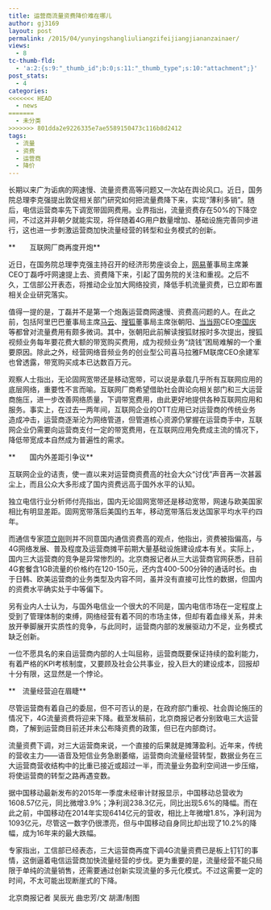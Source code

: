 ```yaml
---
title: 运营商流量资费降价难在哪儿
author: gj3169
layout: post
permalink: /2015/04/yunyingshangliuliangzifeijiangjiananzainaer/
views:
  - 8
tc-thumb-fld:
  - 'a:2:{s:9:"_thumb_id";b:0;s:11:"_thumb_type";s:10:"attachment";}'
post_stats:
  - 4
categories:
<<<<<<< HEAD
  - news
=======
  - 未分类
>>>>>>> 801dda2e9226335e7ae5589150473c116b8d2412
tags:
  - 流量
  - 资费
  - 运营商
  - 降价
---
```

长期以来广为诟病的网速慢、流量资费高等问题又一次站在舆论风口。近日，国务院总理李克强提出敦促相关部门研究如何把流量费降下来，实现“薄利多销”。随后，电信运营商率先下调宽带固网费用。业界指出，流量资费存在50%的下降空间，不过这并非朝夕就能实现，将伴随着4G用户数量增加、基础设施完善同步进行，这也进一步刺激运营商加快流量经营的转型和业务模式的创新。

**　　互联网厂商再度开炮**

近日，在国务院总理李克强主持召开的经济形势座谈会上，<span id="usstock_NTES"><a class="keyword f_st" href="http://stock.finance.sina.com.cn/usstock/quotes/NTES.html" target="_blank">网易</a></span><span id="quote_NTES"></span>董事局主席兼CEO丁磊呼吁网速提上去、资费降下来，引起了国务院的关注和重视。之后不久，工信部公开表态，将推动企业加大网络投资，降低手机流量资费，已立即布置相关企业研究落实。

值得一提的是，丁磊并不是第一个炮轰运营商网速慢、资费高问题的人。在此之前，包括阿里巴巴董事局主席<a class="wt_article_link" href="http://weibo.com/mayun?zw=tech" target="_blank">马云</a>、<span id="usstock_SOHU"><a class="keyword f_st" href="http://stock.finance.sina.com.cn/usstock/quotes/SOHU.html" target="_blank">搜狐</a></span><span id="quote_SOHU"></span>董事局主席张朝阳、<span id="usstock_DANG"><a class="keyword f_st" href="http://stock.finance.sina.com.cn/usstock/quotes/DANG.html" target="_blank">当当网</a></span><span id="quote_DANG"></span>CEO<a class="wt_article_link" href="http://weibo.com/u/1878923963?zw=tech" target="_blank">李国庆</a>等都曾对流量费用有颇多微词。其中，张朝阳此前解读搜狐财报时多次提出，搜狐视频业务每年要花费大额的带宽购买费用，成为视频业务“烧钱”困局难解的一个重要原因。除此之外，经营网络音频业务的创业型公司喜马拉雅FM联席CEO余建军也曾透露，带宽购买成本已达数百万元。

观察人士指出，无论固网宽带还是移动宽带，可以说是承载几乎所有互联网应用的底层网络，重要性不言而喻。互联网厂商希望借助社会舆论向相关部门和三大运营商施压，进一步改善网络质量，下调带宽费用，由此更好地提供各种互联网应用和服务。事实上，在过去一两年间，互联网企业的OTT应用已对运营商的传统业务造成冲击，运营商逐渐沦为网络管道，但管道核心资源仍掌握在运营商手中，互联网企业仍需要向运营商支付一定的带宽费用，在互联网应用免费成主流的情况下，降低带宽成本自然成为普遍性的需求。

**　　国内外差距引争议**

互联网企业的诘责，使一直以来对运营商资费高的社会大众“讨伐”声音再一次甚嚣尘上，而且公众大多形成了国内资费远高于国外水平的认知。

独立电信行业分析师付亮指出，国内无论固网宽带还是移动宽带，网速与欧美国家相比有明显差距。固网宽带落后美国约五年，移动宽带落后发达国家平均水平约四年。

而通信专家<a class="wt_article_link" href="http://weibo.com/xiangligang?zw=tech" target="_blank">项立刚</a>则并不同意国内通信资费高的观点，他指出，资费被指偏高，与4G网络发展、普及程度及运营商摊平前期大量基础设施建设成本有关。实际上，国内三大运营商的竞争是异常惨烈的。北京商报记者从三大运营商官网获悉，目前4G套餐含1GB流量的价格约在120-150元，还内含400-500分钟的通话时长。由于日韩、欧美运营商的业务类型及内容不同，虽并没有直接可比性的数据，但国内的资费水平确实处于中等偏下。

另有业内人士认为，与国外电信业一个很大的不同是，国内电信市场在一定程度上受到了管理体制的束缚，网络经营有着不同的市场主体，但却有着血缘关系，并未放开拳脚展开实质性的竞争，与此同时，运营商内部的发展驱动力不足，业务模式缺乏创新。

一位不愿具名的来自运营商内部的人士叫屈称，运营商既要保证持续的盈利能力，有着严格的KPI考核制度，又要顾及社会公共事业，投入巨大的建设成本，回报却十分有限，这显然是一个悖论。

**　流量经营迫在眉睫**

尽管运营商有着自己的委屈，但不可否认的是，在政府部门重视、社会舆论施压的情况下，4G流量资费将迎来下降。截至发稿前，北京商报记者分别致电三大运营商，了解到运营商目前还并未公布降资费的政策，但已在内部商讨。

流量资费下调，对三大运营商来说，一个直接的后果就是摊薄盈利。近年来，传统的营收主力——语音及短信业务急剧萎缩，运营商向流量经营转型，数据业务在三大运营商营收结构中的比重已接近或超过一半，而流量业务盈利空间进一步压缩，将使运营商的转型之路再遇变数。

据中国移动最新发布的2015年一季度未经审计财报显示，中国移动总营收为1608.57亿元，同比微增3.9%；净利润238.3亿元，同比出现5.6%的降幅。而在此之前，中国移动在2014年实现6414亿元的营收，相比上年微增1.8%，净利润为1093亿元，尽管这一数字仍很漂亮，但与中国移动自身同比却出现了10.2%的降幅，成为16年来的最大跌幅。

专家指出，工信部已经表态，三大运营商再度下调4G流量资费已是板上钉钉的事情，这倒逼着电信运营商加快流量经营的步伐。更为重要的是，流量经营不能只局限于单纯的流量销售，还需要通过创新实现流量的多元化模式。不过这需要一定的时间，不太可能出现断崖式的下降。

北京商报记者 吴辰光 曲忠芳/文 胡潇/制图
